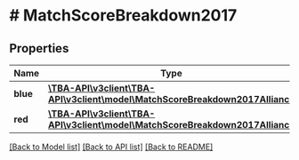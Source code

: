# # MatchScoreBreakdown2017

## Properties

Name | Type | Description | Notes
------------ | ------------- | ------------- | -------------
**blue** | [**\TBA-API\v3client\TBA-API\v3client\model\MatchScoreBreakdown2017Alliance**](MatchScoreBreakdown2017Alliance.md) |  | [optional] 
**red** | [**\TBA-API\v3client\TBA-API\v3client\model\MatchScoreBreakdown2017Alliance**](MatchScoreBreakdown2017Alliance.md) |  | [optional] 

[[Back to Model list]](../../README.md#documentation-for-models) [[Back to API list]](../../README.md#documentation-for-api-endpoints) [[Back to README]](../../README.md)


